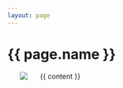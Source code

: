 ```yaml
---
layout: page
---
```

<h1>{{ page.name }}</h1>
<div>
	<img src="{{ site.baseurl }}/screenshots/{{ page.key }}.png" align="left" hspace="25"/>
	{{ content }}
</div>
